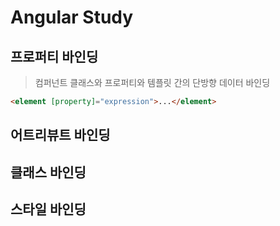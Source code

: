 # Angular Study

## 프로퍼티 바인딩

> 컴퍼넌트 클래스와 프로퍼티와 템플릿 간의 단방향 데이터 바인딩

```html
<element [property]="expression">...</element>
```

## 어트리뷰트 바인딩

>

## 클래스 바인딩

>

## 스타일 바인딩

>
